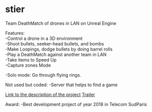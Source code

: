# stier
Team DeathMatch of drones in LAN on Unreal Engine

Features:
<br/>
-Control a drone in a 3D environment <br/>
-Shoot bullets, seeker-head bullets, and bombs<br/>
-Make Loopings, dodge bullets by doing barrel rolls <br/>
-Play a DeathMatch against another team in LAN <br/>
-Take items to Speed Up <br/>
-Capture zones Mode <br/>

-Solo mode: Go through flying rings.

Not used but coded:
  -Server that helps to find a game

[Link to the description of the project](https://cassiopee.wp.telecom-sudparis.eu/2018-projet-n55-extensions-de-la-plateforme-microsoft-airsim/)
[Trailer](https://www.youtube.com/watch?v=HVhtI2XH3CA)


Award:
-Best development project of year 2018 in Telecom SudParis
